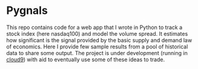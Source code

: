 # Pygnals

This repo contains code for a web app that I wrote in Python to track a stock index (here nasdaq100) and model the volume spread. It estimates how significant is the signal provided by the basic supply and demand law of economics. Here I provide few sample results from a pool of historical data to share some output. The project is under development (running in [cloud9](https://aws.amazon.com/cloud9/)) with aid to eventually use some of these ideas to trade.